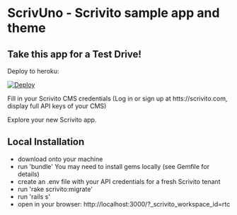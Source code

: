 # ScrivUno - Scrivito sample app and theme

## Take this app for a Test Drive!

Deploy to heroku:

[![Deploy](https://www.herokucdn.com/deploy/button.png)](https://heroku.com/deploy)

Fill in your Scrivito CMS credentials (Log in or sign up at htts://scrivito.com, display full API keys of your CMS)

Explore your new Scrivito app.

## Local Installation

- download onto your machine
- run 'bundle'
You may need to install gems locally (see Gemfile for details)
- create an .env file with your API credentials for a fresh Scrivito tenant
- run 'rake scrivito:migrate'
- run 'rails s'
- open in your browser: http://localhost:3000/?_scrivito_workspace_id=rtc

